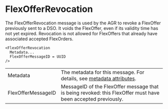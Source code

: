 # FlexOfferRevocation

The FlexOfferRevocation message is used by the AGR to revoke a FlexOffer previously sent to a DSO.
It voids the FlexOffer, even if its validity time has not yet expired.
Revocation is not allowed for FlexOffers that already have associated accepted FlexOrders.

```
<FlexOfferRevocation
  Metadata...
  FlexOfferMessageID = UUID
/>
```

|                    |                                                                                                              |
|--------------------|--------------------------------------------------------------------------------------------------------------|
| Metadata           | The metadata for this message. For details, see [metadata attributes](metadata-attributes.md).               |
| FlexOfferMessageID | MessageID of the FlexOffer message that is being revoked: this FlexOffer must have been accepted previously. |
